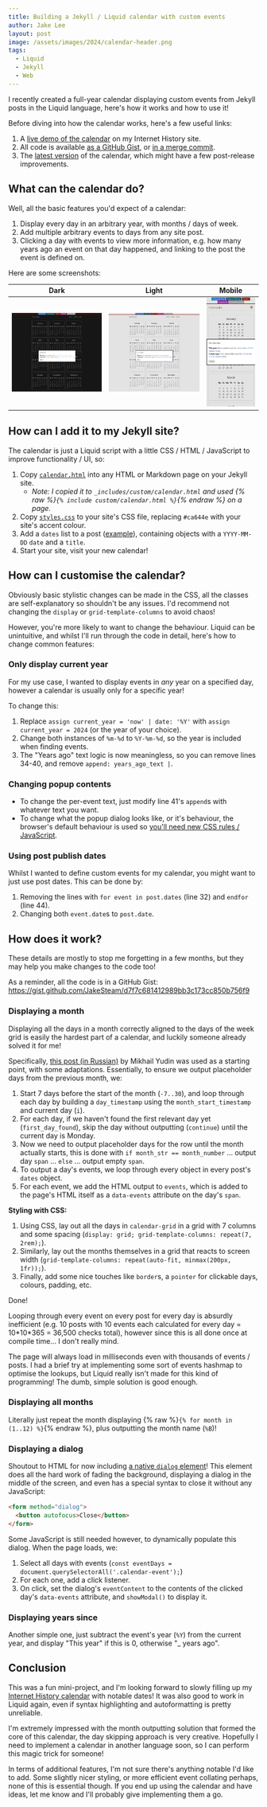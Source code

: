 ```yaml
---
title: Building a Jekyll / Liquid calendar with custom events
author: Jake Lee
layout: post
image: /assets/images/2024/calendar-header.png
tags:
  - Liquid
  - Jekyll
  - Web
---
```


I recently created a full-year calendar displaying custom events from Jekyll posts in the Liquid language, here's how it works and how to use it!

Before diving into how the calendar works, here's a few useful links:

1. A [live demo of the calendar](https://history.jakelee.co.uk/calendar/) on my Internet History site.
2. All code is available [as a GitHub Gist](https://gist.github.com/JakeSteam/d7f7c681412989bb3c173cc850b756f9), or [in a merge commit](https://github.com/JakeSteam/minimaJake/commit/1d9aced2b346cc13ff16b3b38889b061abecf1ff).
3. The [latest version](https://github.com/JakeSteam/minimaJake/blob/main/_includes/custom/calendar.md) of the calendar, which might have a few post-release improvements.

## What can the calendar do?

Well, all the basic features you'd expect of a calendar:

1. Display every day in an arbitrary year, with months / days of week.
2. Add multiple arbitrary events to days from any site post.
3. Clicking a day with events to view more information, e.g. how many years ago an event on that day happened, and linking to the post the event is defined on.

Here are some screenshots:

|                                             Dark                                              |                                              Light                                              |                                              Mobile                                               |
| :-------------------------------------------------------------------------------------------: | :---------------------------------------------------------------------------------------------: | :-----------------------------------------------------------------------------------------------: |
| [![](/assets/images/2024/calendar_dark-thumbnail.png)](/assets/images/2024/calendar_dark.png) | [![](/assets/images/2024/calendar_light-thumbnail.png)](/assets/images/2024/calendar_light.png) | [![](/assets/images/2024/calendar_mobile-thumbnail.png)](/assets/images/2024/calendar_mobile.png) |

## How can I add it to my Jekyll site?

The calendar is just a Liquid script with a little CSS / HTML / JavaScript to improve functionality / UI, so:

1. Copy [`calendar.html`](https://gist.github.com/JakeSteam/d7f7c681412989bb3c173cc850b756f9#file-calendar-html) into any HTML or Markdown page on your Jekyll site.
   - _Note: I copied it to `_includes/custom/calendar.html` and used {% raw %}`{% include custom/calendar.html %}`{% endraw %} on a page._
2. Copy [`styles.css`](https://gist.github.com/JakeSteam/d7f7c681412989bb3c173cc850b756f9#file-styles-scss) to your site's CSS file, replacing `#ca644e` with your site's accent colour.
3. Add a `dates` list to a post ([example](https://gist.github.com/JakeSteam/d7f7c681412989bb3c173cc850b756f9#file-example-post-or-page-html)), containing objects with a `YYYY-MM-DD` `date` and a `title`.
4. Start your site, visit your new calendar!

## How can I customise the calendar?

Obviously basic stylistic changes can be made in the CSS, all the classes are self-explanatory so shouldn't be any issues. I'd recommend not changing the `display` or `grid-template-columns` to avoid chaos!

However, you're more likely to want to change the behaviour. Liquid can be unintuitive, and whilst I'll run through the code in detail, here's how to change common features:

### Only display current year

For my use case, I wanted to display events in _any_ year on a specified day, however a calendar is usually only for a specific year!

To change this:

1. Replace `assign current_year = 'now' | date: '%Y'` with `assign current_year = 2024` (or the year of your choice).
2. Change both instances of `%m-%d` to `%Y-%m-%d`, so the year is included when finding events.
3. The "Years ago" text logic is now meaningless, so you can remove lines 34-40, and remove `append: years_ago_text |`.

### Changing popup contents

- To change the per-event text, just modify line 41's `append`s with whatever text you want.
- To change what the popup dialog looks like, or it's behaviour, the browser's default behaviour is used so [you'll need new CSS rules / JavaScript](https://developer.mozilla.org/en-US/docs/Web/HTML/Element/dialog#examples).

### Using post publish dates

Whilst I wanted to define custom events for my calendar, you might want to just use post dates. This can be done by:

1. Removing the lines with `for event in post.dates` (line 32) and `endfor` (line 44).
2. Changing both `event.date`s to `post.date`.

## How does it work?

These details are mostly to stop me forgetting in a few months, but they may help you make changes to the code too!

As a reminder, all the code is in a GitHub Gist: <https://gist.github.com/JakeSteam/d7f7c681412989bb3c173cc850b756f9>

### Displaying a month

Displaying all the days in a month correctly aligned to the days of the week grid is easily the hardest part of a calendar, and luckily someone already solved it for me!

Specifically, [this post (in Russian)](https://mikhail-yudin.ru/blog/frontend/jekyll-calendar-css-grid) by Mikhail Yudin was used as a starting point, with some adaptations. Essentially, to ensure we output placeholder days from the previous month, we:

1. Start 7 days before the start of the month (`-7..30`), and loop through each day by building a `day_timestamp` using the `month_start_timestamp` and current day (`i`).
2. For each day, if we haven't found the first relevant day yet (`first_day_found`), skip the day without outputting (`continue`) until the current day is Monday.
3. Now we need to output placeholder days for the row until the month actually starts, this is done with `if month_str == month_number` ... output day `span` ... `else` ... output empty `span`.
4. To output a day's events, we loop through every object in every post's `dates` object.
5. For each event, we add the HTML output to `events`, which is added to the page's HTML itself as a `data-events` attribute on the day's `span`.

**Styling with CSS:**

1. Using CSS, lay out all the days in `calendar-grid` in a grid with 7 columns and some spacing (`display: grid; grid-template-columns: repeat(7, 2rem);`).
2. Similarly, lay out the months themselves in a grid that reacts to screen width (`grid-template-columns: repeat(auto-fit, minmax(200px, 1fr));`).
3. Finally, add some nice touches like `border`s, a `pointer` for clickable days, colours, padding, etc.

Done!

Looping through every event on every post for every day is absurdly inefficient (e.g. 10 posts with 10 events each calculated for every day = 10\*10\*365 = 36,500 checks total), however since this is all done once at compile time... I don't really mind.

The page will always load in milliseconds even with thousands of events / posts. I had a brief try at implementing some sort of events hashmap to optimise the lookups, but Liquid really isn't made for this kind of programming! The dumb, simple solution is good enough.

### Displaying all months

Literally just repeat the month displaying {% raw %}`{% for month in (1..12) %}`{% endraw %}, plus outputting the month name (`%B`)!

### Displaying a dialog

Shoutout to HTML for now including [a native `dialog` element](https://developer.mozilla.org/en-US/docs/Web/HTML/Element/dialog)! This element does all the hard work of fading the background, displaying a dialog in the middle of the screen, and even has a special syntax to close it without any JavaScript:

```html
<form method="dialog">
  <button autofocus>Close</button>
</form>
```

Some JavaScript is still needed however, to dynamically populate this dialog. When the page loads, we:

1. Select all days with events (`const eventDays = document.querySelectorAll('.calendar-event');`)
2. For each one, add a click listener.
3. On click, set the dialog's `eventContent` to the contents of the clicked day's `data-events` attribute, and `showModal()` to display it.

### Displaying years since

Another simple one, just subtract the event's year (`%Y`) from the current year, and display "This year" if this is 0, otherwise "\_ years ago".

## Conclusion

This was a fun mini-project, and I'm looking forward to slowly filling up my [Internet History calendar](https://history.jakelee.co.uk/calendar/) with notable dates! It was also good to work in Liquid again, even if syntax highlighting and autoformatting is pretty unreliable.

I'm extremely impressed with the month outputting solution that formed the core of this calendar, the day skipping approach is very creative. Hopefully I need to implement a calendar in another language soon, so I can perform this magic trick for someone!

In terms of additional features, I'm not sure there's anything notable I'd like to add. Some slightly nicer styling, or more efficient event collating perhaps, none of this is essential though. If you end up using the calendar and have ideas, let me know and I'll probably give implementing them a go.
